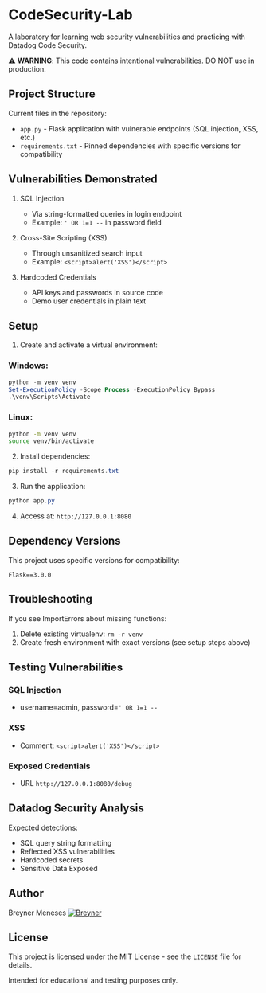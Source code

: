 # CodeSecurity-Lab

A laboratory for learning web security vulnerabilities and practicing with Datadog Code Security.

⚠️ **WARNING**: This code contains intentional vulnerabilities. DO NOT use in production.

## Project Structure

Current files in the repository:
- `app.py` - Flask application with vulnerable endpoints (SQL injection, XSS, etc.)
- `requirements.txt` - Pinned dependencies with specific versions for compatibility

## Vulnerabilities Demonstrated

1. SQL Injection
   - Via string-formatted queries in login endpoint
   - Example: `' OR 1=1 --` in password field

2. Cross-Site Scripting (XSS)
   - Through unsanitized search input
   - Example: `<script>alert('XSS')</script>`

3. Hardcoded Credentials
   - API keys and passwords in source code
   - Demo user credentials in plain text

## Setup

1. Create and activate a virtual environment:

### **Windows:**
```powershell
python -m venv venv
Set-ExecutionPolicy -Scope Process -ExecutionPolicy Bypass
.\venv\Scripts\Activate
```

### **Linux:**
```bash
python -m venv venv
source venv/bin/activate
```

2. Install dependencies:
```powershell
pip install -r requirements.txt
```

3. Run the application:
```powershell
python app.py
```

4. Access at: `http://127.0.0.1:8080`

## Dependency Versions

This project uses specific versions for compatibility:
```
Flask==3.0.0
```

## Troubleshooting

If you see ImportErrors about missing functions:
1. Delete existing virtualenv: `rm -r venv`
2. Create fresh environment with exact versions (see setup steps above)

## Testing Vulnerabilities

### SQL Injection
- username=admin, password=`' OR 1=1 --`

### XSS
- Comment: `<script>alert('XSS')</script>`

### Exposed Credentials
- URL `http://127.0.0.1:8080/debug`
## Datadog Security Analysis

Expected detections:
- SQL query string formatting
- Reflected XSS vulnerabilities
- Hardcoded secrets
- Sensitive Data Exposed 

## Author
Breyner Meneses
<a href="https://github.com/BreyMene/">
   <img src="https://contrib.rocks/image?repo=BreyMene/BreyMene" alt="Breyner" />
</a>

## License
This project is licensed under the MIT License - see the `LICENSE` file for details.

Intended for educational and testing purposes only.
